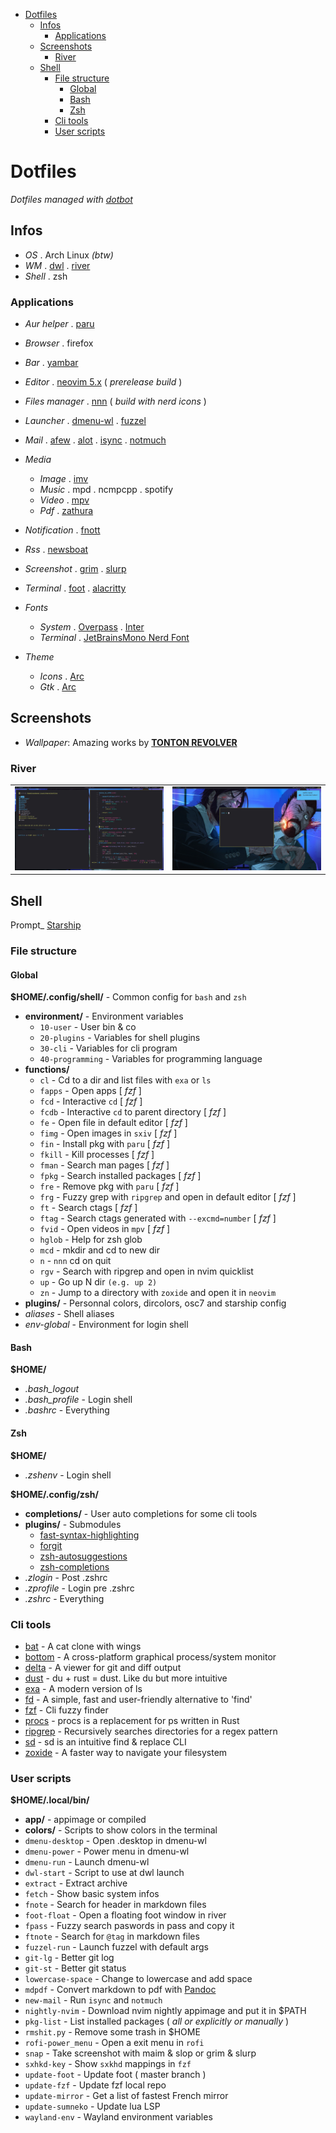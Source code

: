 <!--toc-->
- [Dotfiles](#dotfiles)
    * [Infos](#infos)
        * [Applications](#applications)
    * [Screenshots](#screenshots)
        * [River](#river)
    * [Shell](#shell)
        * [File structure](#file-structure)
            * [Global](#global)
            * [Bash](#bash)
            * [Zsh](#zsh)
        * [Cli tools](#cli-tools)
        * [User scripts](#user-scripts)

<!-- tocstop -->

# Dotfiles

*Dotfiles managed with [dotbot](https://github.com/anishathalye/dotbot)*

## Infos


* _OS_ . Arch Linux *(btw)*
* _WM_ . [dwl](https://github.com/djpohly/dwl) . [river](https://github.com/ifreund/river)
* _Shell_ . zsh

### Applications

* _Aur helper_ . [paru](https://github.com/Morganamilo/paru)
* _Browser_ . firefox
* _Bar_ . [yambar](https://codeberg.org/dnkl/yambar)
* _Editor_ . [neovim 5.x](https://github.com/neovim/neovim) ( *prerelease build* )
* _Files manager_ . [nnn](https://github.com/jarun/nnn) ( *build with nerd icons* )
* _Launcher_
  . [dmenu-wl](https://github.com/nyyManni/dmenu-wayland)
  . [fuzzel](https://codeberg.org/dnkl/fuzzel)
* _Mail_ 
  . [afew](https://github.com/afewmail/afew)
  . [alot](https://github.com/pazz/alot)
  . [isync](https://isync.sourceforge.io/)
  . [notmuch](https://notmuchmail.org/)
* _Media_
  - _Image_ . [imv](https://github.com/eXeC64/imv)
  - _Music_ . mpd . ncmpcpp . spotify
  - _Video_ . [mpv](https://github.com/mpv-player/mpv)
  - _Pdf_ . [zathura](https://pwmt.org/projects/zathura/)
* _Notification_ . [fnott](https://codeberg.org/dnkl/fnott)
* _Rss_ . [newsboat](https://newsboat.org/)
* _Screenshot_ 
  . [grim](https://github.com/emersion/grim)
  . [slurp](https://github.com/emersion/slurp)
* _Terminal_ 
  . [foot](https://codeberg.org/dnkl/foot)
  . [alacritty](https://github.com/jwilm/alacritty)

* _Fonts_
  * _System_
    . [Overpass](https://overpassfont.org/)
    . [Inter](https://github.com/rsms/inter)
  * _Terminal_ . [JetBrainsMono Nerd Font](https://github.com/ryanoasis/nerd-fonts)
* _Theme_
  * _Icons_ . [Arc](https://github.com/horst3180/arc-icon-theme)
  * _Gtk_ . [Arc](https://github.com/horst3180/arc-theme)

## Screenshots

* *Wallpaper*: Amazing works by **[TONTON REVOLVER](https://www.artstation.com/artwork/xJAqkE)**

### River

|  |  |
| ----- | ---- |
| ![river_busy](.previews/river_busy.png?raw=true "river_busy") | ![river_clean](.previews/river_clean.png?raw=true "river_clean") |


## Shell

Prompt_ [Starship](https://github.com/starship/starship)

### File structure

#### Global

**$HOME/.config/shell/** - Common config for `bash` and `zsh`
* **environment/** - Environment variables
  - `10-user`         - User bin & co
  - `20-plugins`      - Variables for shell plugins
  - `30-cli`          - Variables for cli program
  - `40-programming`  - Variables for programming language
* **functions/**
  - `cl`       - Cd to a dir and list files with `exa` or `ls`
  - `fapps`    - Open apps [ _fzf_ ]
  - `fcd`      - Interactive `cd` [ _fzf_ ]
  - `fcdb`     - Interactive `cd` to parent directory [ _fzf_ ]
  - `fe`       - Open file in default editor [ _fzf_ ]
  - `fimg`     - Open images in `sxiv` [ _fzf_ ]
  - `fin`      - Install pkg with `paru` [ _fzf_ ]
  - `fkill`    - Kill processes [ _fzf_ ]
  - `fman`     - Search man pages [ _fzf_ ]
  - `fpkg`     - Search installed packages [ _fzf_ ]
  - `fre`      - Remove pkg with `paru` [ _fzf_ ]
  - `frg`      - Fuzzy grep with `ripgrep` and open in default editor [ _fzf_ ]
  - `ft`       - Search ctags [ _fzf_ ]
  - `ftag`     - Search ctags generated with `--excmd=number` [ _fzf_ ]
  - `fvid`     - Open videos in `mpv` [ _fzf_ ]
  - `hglob`    - Help for zsh glob
  - `mcd`      - mkdir and cd to new dir
  - `n`        - `nnn` cd on quit
  - `rgv`      - Search with ripgrep and open in nvim quicklist
  - `up`       - Go up N dir `(e.g. up 2)`
  - `zn`       - Jump to a directory with `zoxide` and open it in `neovim`
* **plugins/** - Personnal colors, dircolors, osc7 and starship config
* *aliases* - Shell aliases
* *env-global* - Environment for login shell


#### Bash

**$HOME/**
* *.bash_logout*
* *.bash_profile*  - Login shell
* *.bashrc*        - Everything

#### Zsh

**$HOME/**
* *.zshenv* - Login shell

**$HOME/.config/zsh/**
* **completions/** - User auto completions for some cli tools
* **plugins/** - Submodules
  * [fast-syntax-highlighting](https://github.com/zdharma/fast-syntax-highlighting)
  * [forgit](https://github.com/wfxr/forgit)
  * [zsh-autosuggestions](https://github.com/zsh-users/zsh-autosuggestions)
  * [zsh-completions](https://github.com/zsh-users/zsh-completions)
* *.zlogin*    - Post .zshrc
* *.zprofile*  - Login pre .zshrc
* *.zshrc*     - Everything

### Cli tools

* [bat](https://github.com/sharkdp/bat)             - A cat clone with wings
* [bottom](https://github.com/ClementTsang/bottom)  - A cross-platform graphical process/system monitor
* [delta](https://github.com/dandavison/delta)      - A viewer for git and diff output
* [dust](https://github.com/bootandy/dust)          - du + rust = dust. Like du but more intuitive
* [exa](https://github.com/ogham/exa)               - A modern version of ls
* [fd](https://github.com/sharkdp/fd)               - A simple, fast and user-friendly alternative to 'find'
* [fzf](https://github.com/junegunn/fzf)            - Cli fuzzy finder
* [procs](https://github.com/dalance/procs)         - procs is a replacement for ps written in Rust
* [ripgrep](https://github.com/BurntSushi/ripgrep)  - Recursively searches directories for a regex pattern
* [sd](https://github.com/chmln/sd)                 - sd is an intuitive find & replace CLI
* [zoxide](https://github.com/ajeetdsouza/zoxide)   - A faster way to navigate your filesystem

### User scripts 

**$HOME/.local/bin/**

* **app/**     - appimage or compiled
* **colors/**  - Scripts to show colors in the terminal
* `dmenu-desktop`    - Open .desktop in dmenu-wl
* `dmenu-power`      - Power menu in dmenu-wl
* `dmenu-run`        - Launch dmenu-wl
* `dwl-start`        - Script to use at dwl launch
* `extract`          - Extract archive
* `fetch`            - Show basic system infos
* `fnote`            - Search for header in markdown files
* `foot-float`       - Open a floating foot window in river
* `fpass`            - Fuzzy search paswords in pass and copy it
* `ftnote`           - Search for `@tag` in markdown files
* `fuzzel-run`       - Launch fuzzel with default args
* `git-lg`           - Better git log
* `git-st`           - Better git status
* `lowercase-space`  - Change to lowercase and add space
* `mdpdf`            - Convert markdown to pdf with [Pandoc](https://github.com/jgm/pandoc)
* `new-mail`         - Run `isync` and `notmuch`
* `nightly-nvim`     - Download nvim nightly appimage and put it in $PATH
* `pkg-list`         - List installed packages ( *all or explicitly or manually* )
* `rmshit.py`        - Remove some trash in $HOME
* `rofi-power_menu`  - Open a exit menu in `rofi`
* `snap`             - Take screenshot with maim & slop or grim & slurp
* `sxhkd-key`        - Show `sxkhd` mappings in `fzf`
* `update-foot`      - Update foot ( master branch )
* `update-fzf`       - Update fzf local repo
* `update-mirror`    - Get a list of fastest French mirror
* `update-sumneko`   - Update lua LSP
* `wayland-env`      - Wayland environment variables
